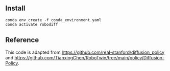 ## Install 

```
conda env create -f conda_environment.yaml
conda activate robodiff
```

## Reference

This code is adapted from https://github.com/real-stanford/diffusion_policy and https://github.com/TianxingChen/RoboTwin/tree/main/policy/Diffusion-Policy.
